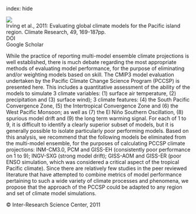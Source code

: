 index: hide

<div class="Citation">
    <div class="Citation-thumb CitationThumb-linked"  data-href="https://doi.org/10.3354/cr01028">
      <img src="https://static.claimspace.cloud/climate-study-static/refs/thumbs/14/Irving_et_al_2011-thumb.png" />
    </div>

  <div class="Citation-body">
    <div class="Citation-text">Irving et al., 2011: Evaluating global climate models for the Pacific island region. <span class="Article-journal">Climate Research, </span><span class="Article-volume">49, </span>169-187pp.</div>
    <div class="Citation-links">
      <div class="CitationLink" data-href="https://doi.org/10.3354/cr01028">
        <div class="CitationLink-icon CitationLink-Doi"></div>
        <div class="CitationLink-text">DOI</div>
      </div>
      <div class="CitationLink" data-href="https://scholar.google.com/scholar?q=10.3354/cr01028">
        <div class="CitationLink-icon CitationLink-Scholar"></div>
        <div class="CitationLink-text">Google Scholar</div>
      </div>
    </div>
  </div>
</div>

While the practice of reporting multi-model ensemble climate projections is well established, there is much debate regarding the most appropriate methods of evaluating model performance, for the purpose of eliminating and/or weighting models based on skill. The CMIP3 model evaluation undertaken by the Pacific Climate Change Science Program (PCCSP) is presented here. This includes a quantitative assessment of the ability of the models to simulate 3 climate variables: (1) surface air temperature, (2) precipitation and (3) surface wind); 3 climate features: (4) the South Pacific Convergence Zone, (5) the Intertropical Convergence Zone and (6) the West Pacific Monsoon; as well as (7) the El Niño Southern Oscillation, (8) spurious model drift and (9) the long term warming signal. For each of 1 to 9, it is difficult to identify a clearly superior subset of models, but it is generally possible to isolate particularly poor performing models. Based on this analysis, we recommend that the following models be eliminated from the multi-model ensemble, for the purposes of calculating PCCSP climate projections: INM-CM3.0, PCM and GISS-EH (consistently poor performance on 1 to 9); INGV-SXG (strong model drift); GISS-AOM and GISS-ER (poor ENSO simulation, which was considered a critical aspect of the tropical Pacific climate). Since there are relatively few studies in the peer reviewed literature that have attempted to combine metrics of model performance pertaining to such a wide variety of climate processes and phenomena, we propose that the approach of the PCCSP could be adapted to any region and set of climate model simulations.

<div class="Citation-copy">
&copy; Inter-Research Science Center, 2011
</div>